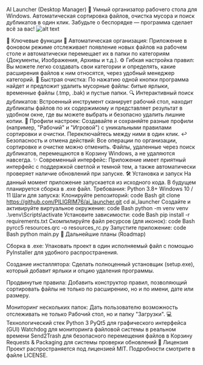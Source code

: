 AI Launcher (Desktop Manager)
🚀 Умный организатор рабочего стола для Windows. Автоматическая сортировка файлов, очистка мусора и поиск дубликатов в один клик. Забудьте о беспорядке — программа сделает всё за вас!
![alt text](https://raw.githubusercontent.com/PILIGRIM76/ai_launcher/master/screenshot.png)
<!--
ВАЖНО! Чтобы скриншот выше отобразился:
1. Сделайте скриншот запущенного приложения.
2. Сохраните его в корень проекта под именем `screenshot.png`.
3. Загрузите этот файл на GitHub. После этого картинка появится здесь автоматически.
-->
🌟 Ключевые функции
📂 Автоматическая организация: Приложение в фоновом режиме отслеживает появление новых файлов на рабочем столе и автоматически перемещает их в папки по категориям (Документы, Изображения, Архивы и т.д.).
⚙️ Гибкая настройка правил: Вы можете легко создавать свои категории и определять, какие расширения файлов к ним относятся, через удобный менеджер категорий.
🧹 Быстрая очистка: По нажатию одной кнопки программа найдет и предложит удалить мусорные файлы: битые ярлыки, временные файлы (.tmp, .bak) и пустые папки.
🔍 Интерактивный поиск дубликатов: Встроенный инструмент сканирует рабочий стол, находит дубликаты файлов по их содержимому и представляет результат в удобном окне, где вы можете выбрать и безопасно удалить лишние копии.
👤 Профили настроек: Создавайте и сохраняйте разные профили (например, "Рабочий" и "Игровой") с уникальными правилами сортировки и очистки. Переключайтесь между ними в один клик.
↩️ Безопасность и отмена действий: Все операции по организации, сортировке и очистке можно отменить. Файлы, удаленные через поиск дубликатов, перемещаются в Корзину Windows, а не удаляются навсегда.
✨ Современный интерфейс: Приложение имеет приятный интерфейс с поддержкой светлой и темной тем, а также автоматически проверяет наличие обновлений при запуске.
🛠️ Установка и запуск
На данный момент приложение запускается из исходного кода. В будущем планируется сборка в .exe файл.
Требования:
Python 3.8+
Windows 10 / 11
Шаги для запуска:
Клонируйте репозиторий:
code
Bash
git clone https://github.com/PILIGRIM76/ai_launcher.git
cd ai_launcher
Создайте и активируйте виртуальное окружение:
code
Bash
python -m venv venv
.\venv\Scripts\activate
Установите зависимости:
code
Bash
pip install -r requirements.txt
Скомпилируйте файл ресурсов (для иконок):
code
Bash
pyrcc5 resources.qrc -o resources_rc.py
Запустите приложение:
code
Bash
python main.py
🚀 Дальнейшие планы (Roadmap)

Сборка в .exe: Упаковать проект в один исполняемый файл с помощью PyInstaller для удобного распространения.

Создание инсталлятора: Сделать полноценный установщик (setup.exe), который добавит ярлыки и опцию удаления программы.

Продвинутые правила: Добавить конструктор правил, позволяющий сортировать файлы не только по расширению, но и по имени, дате или размеру.

Мониторинг нескольких папок: Дать пользователю возможность отслеживать не только Рабочий стол, но и папку "Загрузки".
💻 Технологический стек
Python 3
PyQt5 для графического интерфейса (GUI)
Watchdog для мониторинга файловой системы в реальном времени
Send2Trash для безопасного перемещения файлов в Корзину
Requests & Packaging для системы проверки обновлений
📄 Лицензия
Проект распространяется под лицензией MIT. Подробности смотрите в файле LICENSE.
